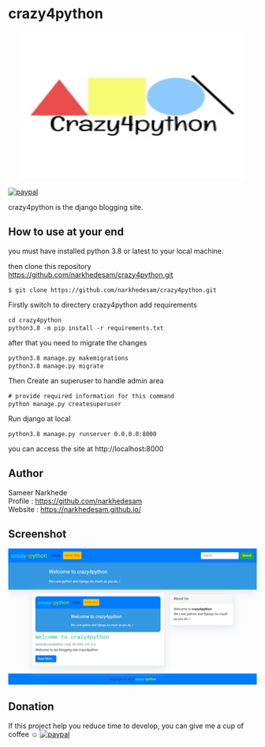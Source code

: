 # crazy4python
<p align="center">
    <img width="460" height="300" src="https://raw.githubusercontent.com/narkhedesam/crazy4python/master/crazy4python_200x200.jpg">
</p>
<a href="https://paypal.me/sameernarkhede/250">
    <img src="https://img.shields.io/badge/Donate-PayPal-green.svg" alt="paypal">
</a>

crazy4python is the django blogging site.

## How to use at your end
you must have installed python 3.8 or latest to your local machine.

then clone this repository https://github.com/narkhedesam/crazy4python.git

    $ git clone https://github.com/narkhedesam/crazy4python.git

Firstly switch to directery crazy4python add requirements 

    cd crazy4python
    python3.8 -m pip install -r requirements.txt


after that you need to migrate the changes 
    
    python3.8 manage.py makemigrations
    python3.8 manage.py migrate

Then Create an superuser to handle admin area

    # provide required information for this command
    python manage.py createsuperuser 
    
Run django at local
    
    python3.8 manage.py runserver 0.0.0.0:8000
    
 you can access the site at http://localhost:8000

## Author 
Sameer Narkhede <br/>
Profile : https://github.com/narkhedesam <br/>
Website : https://narkhedesam.github.io/ 

## Screenshot

![Screenshot](https://raw.githubusercontent.com/narkhedesam/crazy4python/master/crazy4python_ss.png)


## Donation

If this project help you reduce time to develop, you can give me a cup of coffee :relaxed: 
<a href="https://paypal.me/sameernarkhede/250">
    <img src="https://www.paypalobjects.com/en_US/i/btn/btn_donateCC_LG.gif" alt="paypal">
</a>

